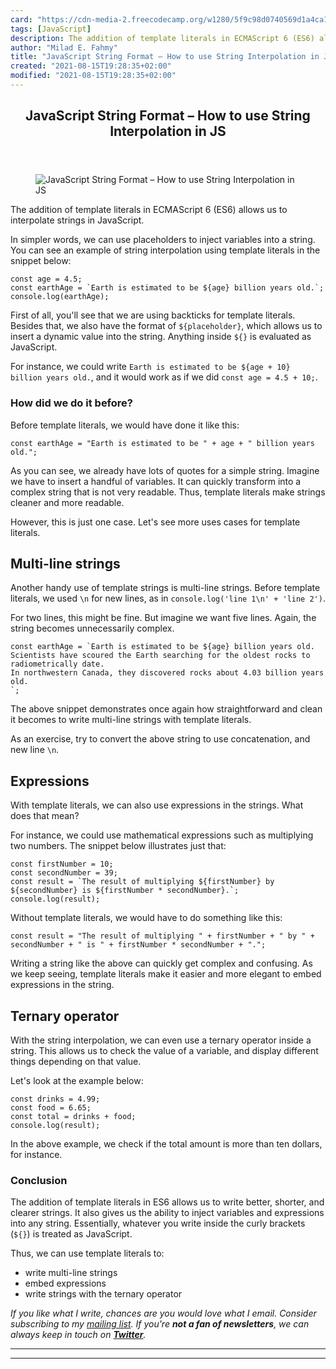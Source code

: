 ```yaml
---
card: "https://cdn-media-2.freecodecamp.org/w1280/5f9c98d0740569d1a4ca1c2f.jpg"
tags: [JavaScript]
description: The addition of template literals in ECMAScript 6 (ES6) allow
author: "Milad E. Fahmy"
title: "JavaScript String Format – How to use String Interpolation in JS"
created: "2021-08-15T19:28:35+02:00"
modified: "2021-08-15T19:28:35+02:00"
---
```

<div class="site-wrapper">
<main id="site-main" class="site-main outer">
<div class="inner">
<article class="post-full post tag-javascript ">
<header class="post-full-header">
<h1 class="post-full-title">JavaScript String Format – How to use String Interpolation in JS</h1>
</header>
<figure class="post-full-image">
<picture>
<source media="(max-width: 700px)" sizes="1px" srcset="data:image/gif;base64,R0lGODlhAQABAIAAAAAAAP///yH5BAEAAAAALAAAAAABAAEAAAIBRAA7 1w">
<source media="(min-width: 701px)" sizes="(max-width: 800px) 400px,
(max-width: 1170px) 700px,
1400px" srcset="https://cdn-media-2.freecodecamp.org/w1280/5f9c98d0740569d1a4ca1c2f.jpg 300w,
https://cdn-media-2.freecodecamp.org/w1280/5f9c98d0740569d1a4ca1c2f.jpg 600w,
https://cdn-media-2.freecodecamp.org/w1280/5f9c98d0740569d1a4ca1c2f.jpg 1000w,
https://cdn-media-2.freecodecamp.org/w1280/5f9c98d0740569d1a4ca1c2f.jpg 2000w">
<img onerror="this.style.display='none'" src="https://cdn-media-2.freecodecamp.org/w1280/5f9c98d0740569d1a4ca1c2f.jpg" alt="JavaScript String Format – How to use String Interpolation in JS">
</picture>
</figure>
<section class="post-full-content">
<div class="post-content">
<p>The addition of template literals in ECMAScript 6 (ES6) allows us to interpolate strings in JavaScript. </p>
<p>In simpler words, we can use placeholders to inject variables into a string. You can see an example of string interpolation using template literals in the snippet below:</p><pre><code class="language-js">const age = 4.5;
const earthAge = `Earth is estimated to be ${age} billion years old.`;
console.log(earthAge);
</code></pre>
<p>First of all, you'll see that we are using backticks for template literals. Besides that, we also have the format of <code>${placeholder}</code>, which allows us to insert a dynamic value into the string. Anything inside <code>${}</code> is evaluated as JavaScript. </p>
<p>For instance, we could write <code>Earth is estimated to be ${age + 10} billion years old.</code>, and it would work as if we did <code>const age = 4.5 + 10;</code>.</p>
<h3 id="how-did-we-do-it-before">How did we do it before? </h3>
<p>Before template literals, we would have done it like this:</p><pre><code class="language-js">const earthAge = "Earth is estimated to be " + age + " billion years old.";
</code></pre>
<p>As you can see, we already have lots of quotes for a simple string. Imagine we have to insert a handful of variables. It can quickly transform into a complex string that is not very readable. Thus, template literals make strings cleaner and more readable.</p>
<p>However, this is just one case. Let's see more uses cases for template literals.</p>
<h2 id="multi-line-strings">Multi-line strings</h2>
<p>Another handy use of template strings is multi-line strings. Before template literals, we used <code>\n</code> for new lines, as in <code>console.log('line 1\n' + 'line 2')</code>. </p>
<p>For two lines, this might be fine. But imagine we want five lines. Again, the string becomes unnecessarily complex.</p><pre><code class="language-js">const earthAge = `Earth is estimated to be ${age} billion years old.
Scientists have scoured the Earth searching for the oldest rocks to radiometrically date.
In northwestern Canada, they discovered rocks about 4.03 billion years old.
`;
</code></pre>
<p>The above snippet demonstrates once again how straightforward and clean it becomes to write multi-line strings with template literals. </p>
<p>As an exercise, try to convert the above string to use concatenation, and new line <code>\n</code>.</p>
<h2 id="expressions">Expressions</h2>
<p>With template literals, we can also use expressions in the strings. What does that mean? </p>
<p>For instance, we could use mathematical expressions such as multiplying two numbers. The snippet below illustrates just that:</p><pre><code class="language-js">const firstNumber = 10;
const secondNumber = 39;
const result = `The result of multiplying ${firstNumber} by ${secondNumber} is ${firstNumber * secondNumber}.`;
console.log(result);
</code></pre>
<p>Without template literals, we would have to do something like this:</p><pre><code class="language-js">const result = "The result of multiplying " + firstNumber + " by " + secondNumber + " is " + firstNumber * secondNumber + ".";
</code></pre>
<p>Writing a string like the above can quickly get complex and confusing. As we keep seeing, template literals make it easier and more elegant to embed expressions in the string.</p>
<h2 id="ternary-operator">Ternary operator</h2>
<p>With the string interpolation, we can even use a ternary operator inside a string. This allows us to check the value of a variable, and display different things depending on that value. </p>
<p>Let's look at the example below:</p><pre><code class="language-js">const drinks = 4.99;
const food = 6.65;
const total = drinks + food;
console.log(result);
</code></pre>
<p>In the above example, we check if the total amount is more than ten dollars, for instance. </p>
<h1 id="conclusion">Conclusion</h1>
<p>The addition of template literals in ES6 allows us to write better, shorter, and clearer strings. It also gives us the ability to inject variables and expressions into any string. Essentially, whatever you write inside the curly brackets (<code>${}</code>) is treated as JavaScript.</p>
<p>Thus, we can use template literals to:</p>
<ul>
<li>write multi-line strings</li>
<li>embed expressions</li>
<li>write strings with the ternary operator</li>
</ul>
<p><em><em>If you like what I write, chances are you would love what I email. Consider subscribing to my <a href="https://landing.mailerlite.com/webforms/landing/i4b6v1">mailing list</a>. If you're <strong><strong>not a fan of newsletters</strong></strong>, we can always keep in touch on <strong><strong><a href="https://twitter.com/intent/follow?screen_name=catalinmpit">Twitter</a></strong></strong>.</em></em></p>
</div>
<hr>
<hr>
</section>
</article>
</div>
</main>
</div>
<!-- Google Tag Manager (noscript) -->
<!-- End Google Tag Manager (noscript) -->
